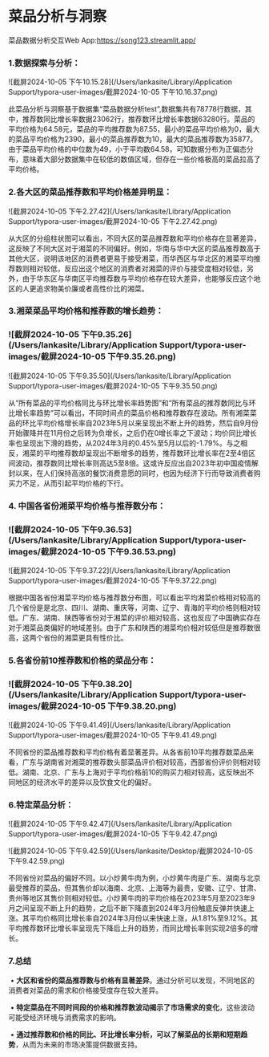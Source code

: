 

# 			菜品分析与洞察

菜品数据分析交互Web App:https://song123.streamlit.app/

### 1.数据探索与分析：

![截屏2024-10-05 下午10.15.28](/Users/lankasite/Library/Application Support/typora-user-images/截屏2024-10-05 下午10.16.37.png)

​	此菜品分析与洞察基于数据集“菜品数据分析test”,数据集共有78778行数据，其中，推荐数同比增长率数据23062行，推荐数环比增长率数据63280行。菜品的平均价格为64.58元，菜品的平均推荐数为87.55，最小的菜品平均价格为0，最大的菜品平均价格为2390，最小的菜品推荐数为10，最大的菜品推荐数为35877。由于菜品平均价格的中位数为49，小于平均数64.58，可知数据分布为正偏态分布，意味着大部分数据集中在较低的数值区域，但存在一些价格极高的菜品拉高了平均价格。

### 2.各大区的菜品推荐数和平均价格差异明显：

![截屏2024-10-05 下午2.27.42](/Users/lankasite/Library/Application Support/typora-user-images/截屏2024-10-05 下午2.27.42.png)  

​	从大区的分组柱状图可以看出，不同大区的菜品推荐数和平均价格存在显著差异，这反映了不同大区对于湘菜的不同偏好。例如，华南与华中大区的菜品推荐数高于其他大区，说明该地区的消费者更易于接受湘菜，而华西区与华北区的湘菜平均推荐数则相对较低，反应出这个地区的消费者对湘菜的评价与接受度相对较低，另外，由于华东区与华南区平均推荐数与平均价格存在较大差异，也能够反应这个地区的人更追求物美价廉或者高性价比的湘菜。

### 3.**湘菜菜品平均价格和推荐数的增长趋势**：

### ![截屏2024-10-05 下午9.35.26](/Users/lankasite/Library/Application Support/typora-user-images/截屏2024-10-05 下午9.35.26.png)

![截屏2024-10-05 下午9.35.50](/Users/lankasite/Library/Application Support/typora-user-images/截屏2024-10-05 下午9.35.50.png)	

​	从“所有菜品的平均价格同比与环比增长率趋势图”和“所有菜品的推荐数同比与环比增长率趋势”可以看出，不同时间点的菜品价格和推荐数存在波动。所有湘菜菜品的环比平均价格增长率自2023年5月以来呈现出不断上升的趋势，然后自9月份开始骤降并在11月份之后转为负增长，之后仍在0增长率之下波动；均价同比增长率也呈现出下滑的趋势，从2024年3月的0.45%至5月以后的-1.79%。与之相反，湘菜的平均推荐数却呈现出不断增多的趋势，推荐数环比增长率在2至4倍区间波动，推荐数同比增长率则高达5至8倍。这或许反应出自2023年初中国疫情解封以来，在人们保持高涨的餐饮消费意愿的同时，也因为经济下行而导致消费者购买力不足，从而引起平均价格的下行。

### 4. **中国各省份湘菜平均价格与推荐数分布**：

### ![截屏2024-10-05 下午9.36.53](/Users/lankasite/Library/Application Support/typora-user-images/截屏2024-10-05 下午9.36.53.png)

![截屏2024-10-05 下午9.37.22](/Users/lankasite/Library/Application Support/typora-user-images/截屏2024-10-05 下午9.37.22.png)

​	根据中国各省份湘菜平均价格与推荐数分布图，可以看出平均湘菜价格相对较高的几个省份是是北京、四川、湖南、重庆等，河南、辽宁、青海的平均价格则相对较低。广东、湖南、陕西等省份对于湘菜的评价相对较高，这也反应了中国确实存在对于湘菜品类偏好的地域差别。由于广东和陕西的湘菜均价相对较低但是推荐数很高，这两个省份的湘菜更具有性价比。

### 5.**各省份前10推荐数和价格的菜品分布**：

### ![截屏2024-10-05 下午9.38.20](/Users/lankasite/Library/Application Support/typora-user-images/截屏2024-10-05 下午9.38.20.png)

![截屏2024-10-05 下午9.41.49](/Users/lankasite/Library/Application Support/typora-user-images/截屏2024-10-05 下午9.41.49.png)

​	不同省份的菜品推荐数和平均价格有着显著差异。从各省前10平均推荐数菜品来看，广东与湖南省对湘菜的推荐数头部菜品评价相对较高，西部省份评价则相对较低。湖南、北京、广东与上海对于平均价格前10的购买力相对较高，这反映出不同地区的经济水平的差异以及饮食文化的偏好。

### 6.**特定菜品分析**：

![截屏2024-10-05 下午9.42.47](/Users/lankasite/Library/Application Support/typora-user-images/截屏2024-10-05 下午9.42.47.png)

![截屏2024-10-05 下午9.42.59](/Users/lankasite/Desktop/截屏2024-10-05 下午9.42.59.png)

​	不同省份对菜品的偏好不同。以小炒黄牛肉为例，小炒黄牛肉是广东、湖南与北京最受推荐的菜品，但其售价却以海南、北京、上海等为最贵，安徽、辽宁、甘肃、贵州等地区其售价则相对较低。小炒黄牛肉的平均价格在2023年5月至2023年9月之间呈现不断上升的趋势，之后不断下降直到2024年3月份触底反弹并快速上涨。其平均价格同比增长率自2024年3月份以来快速上涨，从1.81%至9.12%。其平均推荐数环比增长率呈现先下降后上升的趋势，而同比增长率则实现2倍多的增长。

### 7.**总结**

​	•	**大区和省份的菜品推荐数与价格有显著差异**。通过分析可以发现，不同地区的消费者对菜品的需求和价格接受度存在较大差异。

​	•	**特定菜品在不同时间段的价格和推荐数波动揭示了市场需求的变化**，这些波动可能受经济环境与消费需求的影响。

​	•	**通过推荐数和价格的同比、环比增长率分析，可以了解菜品的长期和短期趋势**，从而为未来的市场决策提供数据支持。